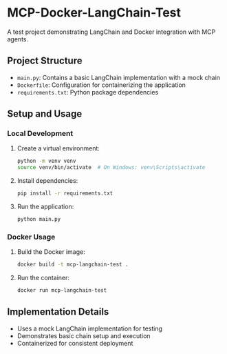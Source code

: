 # MCP-Docker-LangChain-Test

A test project demonstrating LangChain and Docker integration with MCP agents.

## Project Structure

- `main.py`: Contains a basic LangChain implementation with a mock chain
- `Dockerfile`: Configuration for containerizing the application
- `requirements.txt`: Python package dependencies

## Setup and Usage

### Local Development

1. Create a virtual environment:
   ```bash
   python -m venv venv
   source venv/bin/activate  # On Windows: venv\Scripts\activate
   ```

2. Install dependencies:
   ```bash
   pip install -r requirements.txt
   ```

3. Run the application:
   ```bash
   python main.py
   ```

### Docker Usage

1. Build the Docker image:
   ```bash
   docker build -t mcp-langchain-test .
   ```

2. Run the container:
   ```bash
   docker run mcp-langchain-test
   ```

## Implementation Details

- Uses a mock LangChain implementation for testing
- Demonstrates basic chain setup and execution
- Containerized for consistent deployment
